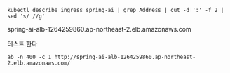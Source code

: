 

```
kubectl describe ingress spring-ai | grep Address | cut -d ':' -f 2 | sed 's/ //g'
```
spring-ai-alb-1264259860.ap-northeast-2.elb.amazonaws.com


테스트 한다
```
ab -n 400 -c 1 http://spring-ai-alb-1264259860.ap-northeast-2.elb.amazonaws.com/
```

